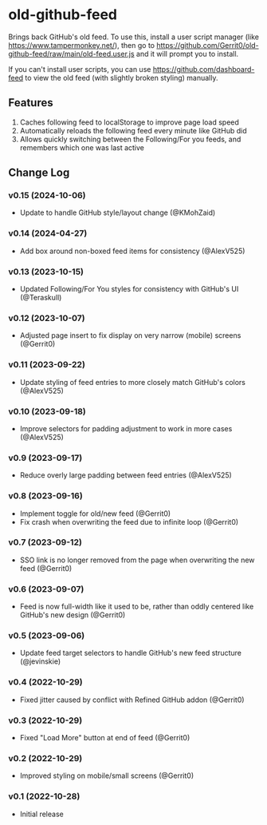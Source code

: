 # old-github-feed

Brings back GitHub's old feed. To use this, install a user script manager (like https://www.tampermonkey.net/), then go to https://github.com/Gerrit0/old-github-feed/raw/main/old-feed.user.js and it will prompt you to install.

If you can't install user scripts, you can use https://github.com/dashboard-feed to view the old feed (with slightly broken styling) manually.

## Features

1. Caches following feed to localStorage to improve page load speed
2. Automatically reloads the following feed every minute like GitHub did
3. Allows quickly switching between the Following/For you feeds, and remembers which one was last active

## Change Log

### v0.15 (2024-10-06)

- Update to handle GitHub style/layout change (@KMohZaid)

### v0.14 (2024-04-27)

- Add box around non-boxed feed items for consistency (@AlexV525)

### v0.13 (2023-10-15)

- Updated Following/For You styles for consistency with GitHub's UI (@Teraskull)

### v0.12 (2023-10-07)

- Adjusted page insert to fix display on very narrow (mobile) screens (@Gerrit0)

### v0.11 (2023-09-22)

- Update styling of feed entries to more closely match GitHub's colors (@AlexV525)

### v0.10 (2023-09-18)

- Improve selectors for padding adjustment to work in more cases (@AlexV525)

### v0.9 (2023-09-17)

- Reduce overly large padding between feed entries (@AlexV525)

### v0.8 (2023-09-16)

- Implement toggle for old/new feed (@Gerrit0)
- Fix crash when overwriting the feed due to infinite loop (@Gerrit0)

### v0.7 (2023-09-12)

- SSO link is no longer removed from the page when overwriting the new feed (@Gerrit0)

### v0.6 (2023-09-07)

- Feed is now full-width like it used to be, rather than oddly centered like GitHub's new design (@Gerrit0)

### v0.5 (2023-09-06)

- Update feed target selectors to handle GitHub's new feed structure (@jevinskie)

### v0.4 (2022-10-29)

- Fixed jitter caused by conflict with Refined GitHub addon (@Gerrit0)

### v0.3 (2022-10-29)

- Fixed "Load More" button at end of feed (@Gerrit0)

### v0.2 (2022-10-29)

- Improved styling on mobile/small screens (@Gerrit0)

### v0.1 (2022-10-28)

- Initial release
